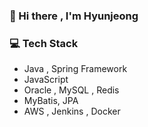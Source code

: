 ### 👋 Hi there , I'm Hyunjeong
<!-- ![Top Langs](https://github-readme-stats.vercel.app/api/top-langs/?username=HyunjeongJang&layout=compact)  -->


### 💻 Tech Stack 

- Java , Spring Framework
- JavaScript
- Oracle , MySQL , Redis
- MyBatis, JPA
- AWS , Jenkins , Docker
